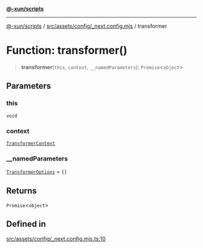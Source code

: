 [**@-xun/scripts**](../../../../../README.md)

***

[@-xun/scripts](../../../../../README.md) / [src/assets/config/\_next.config.mjs](../README.md) / transformer

# Function: transformer()

> **transformer**(`this`, `context`, `__namedParameters`): `Promise`\<`object`\>

## Parameters

### this

`void`

### context

[`TransformerContext`](../../../type-aliases/TransformerContext.md)

### \_\_namedParameters

[`TransformerOptions`](../../../type-aliases/TransformerOptions.md) = `{}`

## Returns

`Promise`\<`object`\>

## Defined in

[src/assets/config/\_next.config.mjs.ts:10](https://github.com/Xunnamius/xscripts/blob/2521de366121a50ffeca631b4ec62db9c60657e5/src/assets/config/_next.config.mjs.ts#L10)
